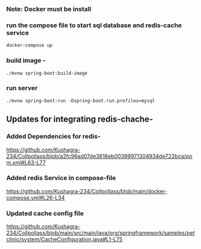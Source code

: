 ### Note: Docker must be install



###  run the compose file to start sql database and redis-cache service

```
docker-compose up
```

### build image - 

```
./mvnw spring-boot:build-image
```


### run server
```
./mvnw spring-boot:run -Dspring-boot.run.profiles=mysql
```

## Updates for integrating redis-chache- 

### Added Dependencies for redis- 

https://github.com/Kushagra-234/Collpollass/blob/a2fc96ad07de3618eb00399971304934de722bca/pom.xml#L63-L77
### Added redis Service in compose-file

https://github.com/Kushagra-234/Collpollass/blob/main/docker-compose.yml#L26-L34
### Updated cache config file


https://github.com/Kushagra-234/Collpollass/blob/main/src/main/java/org/springframework/samples/petclinic/system/CacheConfiguration.java#L1-L75
